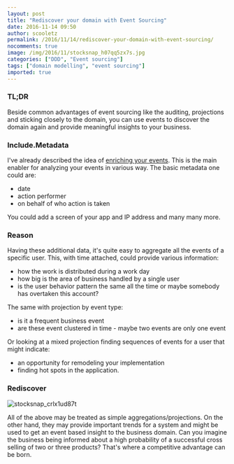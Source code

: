```yaml
---
layout: post
title: "Rediscover your domain with Event Sourcing"
date: 2016-11-14 09:50
author: scooletz
permalink: /2016/11/14/rediscover-your-domain-with-event-sourcing/
nocomments: true
image: /img/2016/11/stocksnap_h07qq5zx7s.jpg
categories: ["DDD", "Event sourcing"]
tags: ["domain modelling", "event sourcing"]
imported: true
---
```


### **TL;DR**

Beside common advantages of event sourcing like the auditing, projections and sticking closely to the domain, you can use events to discover the domain again and provide meaningful insights to your business.

### **Include.Metadata**

I've already described the idea of [enriching your events](http://blog.scooletz.com/2015/08/11/enriching-your-events-with-important-metadata/). This is the main enabler for analyzing your events in various way. The basic metadata one could are:

* date
* action performer
* on behalf of who action is taken

You could add a screen of your app and IP address and many many more.

### **Reason**

Having these additional data, it's quite easy to aggregate all the events of a specific user. This, with time attached, could provide various information:

* how the work is distributed during a work day
* how big is the area of business handled by a single user
* is the user behavior pattern the same all the time or maybe somebody has overtaken this account?

The same with projection by event type:

* is it a frequent business event
* are these event clustered in time - maybe two events are only one event

Or looking at a mixed projection finding sequences of events for a user that might indicate:

* an opportunity for remodeling your implementation
* finding hot spots in the application.

### **Rediscover**

![stocksnap_crlx1ud87t](/img/2016/11/stocksnap_crlx1ud87t.jpg)

All of the above may be treated as simple aggregations/projections. On the other hand, they may provide important trends for a system and might be used to get an event based insight to the business domain. Can you imagine the business being informed about a high probability of a successful cross selling of two or three products? That's where a competitive advantage can be born.
